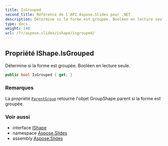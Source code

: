 ```yaml
---
title: IsGrouped
second_title: Référence de l'API Aspose.Slides pour .NET
description: Détermine si la forme est groupée. Booléen en lecture seule.
type: docs
weight: 140
url: /fr/aspose.slides/ishape/isgrouped/
---
```


## Propriété IShape.IsGrouped

Détermine si la forme est groupée. Booléen en lecture seule.

```csharp
public bool IsGrouped { get; }
```

### Remarques

La propriété [`ParentGroup`](../parentgroup) retourne l'objet GroupShape parent si la forme est groupée.

### Voir aussi

* interface [IShape](../../ishape)
* namespace [Aspose.Slides](../../ishape)
* assembly [Aspose.Slides](../../../)

<!-- NE PAS ÉDITER : généré par xmldocmd pour Aspose.Slides.dll -->